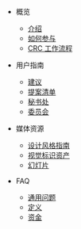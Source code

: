 

- 概览

    - [介绍](/zh/overview/intro.md)
    - [如何参与](/zh/overview/contribute.md)
    - [CRC 工作流程](/zh/overview/crc.md)

- 用户指南

    - [建议](/zh/guide/suggestions.md)
    - [提案清单](/zh/guide/proposals.md)
    - [秘书处](/zh/guide/secretariat.md)
    - [委员会](/zh/guide/council.md)

- 媒体资源

    - [设计风格指南](/zh/media/style-guide.md)
    - [视觉标识资产](/zh/media/assets.md)
    - [幻灯片](/zh/media/slides.md)

- FAQ
    - [通用问题](/zh/faq/general.md)
    - [定义](/zh/faq/definitions.md)
    - [资金](/zh/faq/funding.md)

